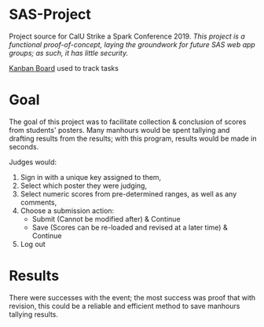 # SAS-Project
Project source for CalU Strike a Spark Conference 2019.
*This project is a functional proof-of-concept, laying the groundwork for future SAS web app groups; as such, it has little security.*

[Kanban Board](https://trello.com/b/VA8yieML/sas-project) used to track tasks

# Goal
The goal of this project was to facilitate collection & conclusion of scores from students' posters. Many manhours would be spent tallying and drafting results from the results; with this program, results would be made in seconds.

Judges would:
1. Sign in with a unique key assigned to them,
2. Select which poster they were judging, 
3. Select numeric scores from pre-determined ranges, as well as any comments,
4. Choose a submission action: 
   - Submit (Cannot be modified after) & Continue
   - Save (Scores can be re-loaded and revised at a later time) & Continue
5. Log out

# Results
There were successes with the event; the most success was proof that with revision, this could be a reliable and efficient method to save manhours tallying results.

